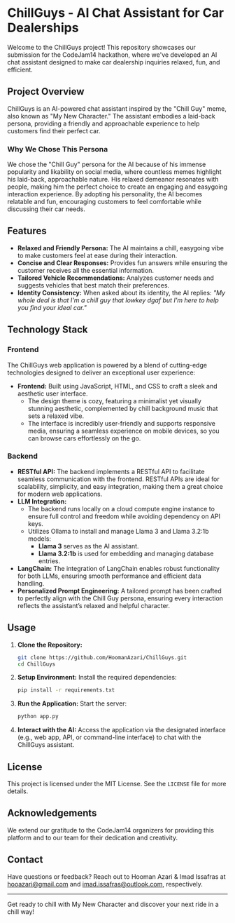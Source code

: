 # ChillGuys - AI Chat Assistant for Car Dealerships

Welcome to the ChillGuys project! This repository showcases our submission for the CodeJam14 hackathon, where we've developed an AI chat assistant designed to make car dealership inquiries relaxed, fun, and efficient.

## Project Overview

ChillGuys is an AI-powered chat assistant inspired by the "Chill Guy" meme, also known as "My New Character." The assistant embodies a laid-back persona, providing a friendly and approachable experience to help customers find their perfect car.

### Why We Chose This Persona

We chose the "Chill Guy" persona for the AI because of his immense popularity and likability on social media, where countless memes highlight his laid-back, approachable nature. His relaxed demeanor resonates with people, making him the perfect choice to create an engaging and easygoing interaction experience. By adopting his personality, the AI becomes relatable and fun, encouraging customers to feel comfortable while discussing their car needs.

## Features

- **Relaxed and Friendly Persona:** The AI maintains a chill, easygoing vibe to make customers feel at ease during their interaction.
- **Concise and Clear Responses:** Provides fun answers while ensuring the customer receives all the essential information.
- **Tailored Vehicle Recommendations:** Analyzes customer needs and suggests vehicles that best match their preferences.
- **Identity Consistency:** When asked about its identity, the AI replies: *"My whole deal is that I'm a chill guy that lowkey dgaf but I'm here to help you find your ideal car."*

## Technology Stack

### Frontend

The ChillGuys web application is powered by a blend of cutting-edge technologies designed to deliver an exceptional user experience:

- **Frontend:** Built using JavaScript, HTML, and CSS to craft a sleek and aesthetic user interface. 
  - The design theme is cozy, featuring a minimalist yet visually stunning aesthetic, complemented by chill background music that sets a relaxed vibe.
  - The interface is incredibly user-friendly and supports responsive media, ensuring a seamless experience on mobile devices, so you can browse cars effortlessly on the go.

### Backend

- **RESTful API:** The backend implements a RESTful API to facilitate seamless communication with the frontend. RESTful APIs are ideal for scalability, simplicity, and easy integration, making them a great choice for modern web applications.
- **LLM Integration:** 
  - The backend runs locally on a cloud compute engine instance to ensure full control and freedom while avoiding dependency on API keys.
  - Utilizes Ollama to install and manage Llama 3 and Llama 3.2:1b models:
    - **Llama 3** serves as the AI assistant.
    - **Llama 3.2:1b** is used for embedding and managing database entries.
- **LangChain:** The integration of LangChain enables robust functionality for both LLMs, ensuring smooth performance and efficient data handling.
- **Personalized Prompt Engineering:** A tailored prompt has been crafted to perfectly align with the Chill Guy persona, ensuring every interaction reflects the assistant’s relaxed and helpful character.

## Usage

1. **Clone the Repository:**
   ```bash
   git clone https://github.com/HoomanAzari/ChillGuys.git
   cd ChillGuys
   ```

2. **Setup Environment:**
   Install the required dependencies:
   ```bash
   pip install -r requirements.txt
   ```

3. **Run the Application:**
   Start the server:
   ```bash
   python app.py
   ```

4. **Interact with the AI:**
   Access the application via the designated interface (e.g., web app, API, or command-line interface) to chat with the ChillGuys assistant.

## License

This project is licensed under the MIT License. See the `LICENSE` file for more details.

## Acknowledgements

We extend our gratitude to the CodeJam14 organizers for providing this platform and to our team for their dedication and creativity.

## Contact

Have questions or feedback? Reach out to Hooman Azari & Imad Issafras at hooazari@gmail.com and imad.issafras@outlook.com, respectively.

---

Get ready to chill with My New Character and discover your next ride in a chill way!

